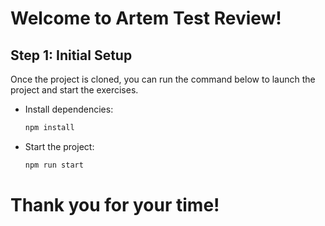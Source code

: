 # Welcome to Artem Test Review!

## Step 1: Initial Setup

Once the project is cloned, you can run the command below to launch the project and start the exercises.

- Install dependencies:
  ```bash
  npm install
  ```

- Start the project:
  ```bash
  npm run start
  ```

# Thank you for your time!
